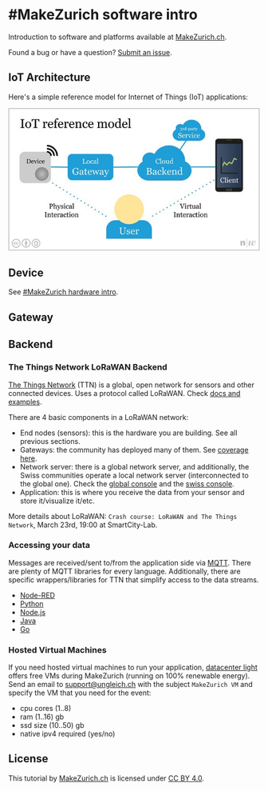 # #MakeZurich software intro
Introduction to software and platforms available at [MakeZurich.ch](http://makezurich.ch/).

Found a bug or have a question? [Submit an issue](../../issues).

## IoT Architecture
Here's a simple reference model for Internet of Things (IoT) applications:

<img src="iot.jpg" width="540"/>

## Device
See [#MakeZurich hardware intro](https://github.com/make-zurich/makezurich-hardware-intro).

## Gateway

## Backend

### The Things Network LoRaWAN Backend
[The Things Network](https://www.thethingsnetwork.org/) (TTN) is a global, open network for sensors and other connected devices. Uses a protocol called LoRaWAN. Check [docs and examples](https://www.thethingsnetwork.org/docs/).

There are 4 basic components in a LoRaWAN network:
 - End nodes (sensors): this is the hardware you are building. See all previous sections.
 - Gateways: the community has deployed many of them. See [coverage here](https://ttnmapper.org/).
 - Network server: there is a global network server, and additionally, the Swiss communities operate a local network server (interconnected to the global one). Check the [global console](https://console.thethingsnetwork.org/) and the [swiss console](https://console.ttn.opennetworkinfrastructure.org/).
 - Application: this is where you receive the data from your sensor and store it/visualize it/etc.

More details about LoRaWAN: `Crash course: LoRaWAN and The Things Network`, March 23rd, 19:00 at SmartCity-Lab.

### Accessing your data

Messages are received/sent to/from the application side via [MQTT](https://www.thethingsnetwork.org/docs/applications/mqtt/). There are plenty of MQTT libraries for every language. Additionally, there are specific wrappers/libraries for TTN that simplify access to the data streams.

- [Node-RED](https://www.thethingsnetwork.org/docs/applications/nodered/)
- [Python](https://www.thethingsnetwork.org/docs/applications/python/)
- [Node.js](https://www.thethingsnetwork.org/docs/applications/nodejs/)
- [Java](https://www.thethingsnetwork.org/docs/applications/java/)
- [Go](https://www.thethingsnetwork.org/docs/applications/golang/)

### Hosted Virtual Machines

If you need hosted virtual machines to run your application, [datacenter light](https://datacenterlight.ch/) offers free VMs during MakeZurich (running on 100% renewable energy). Send an email to [support@ungleich.ch](mailto:support@ungleich.ch) with the subject `MakeZurich VM` and specify the VM that you need for the event:

- cpu cores (1..8)
- ram (1..16) gb
- ssd size (10..50) gb
- native ipv4 required (yes/no)

## License
This tutorial by [MakeZurich.ch](http://makezurich.ch/) is licensed under [CC BY 4.0](https://creativecommons.org/licenses/by/4.0/).
